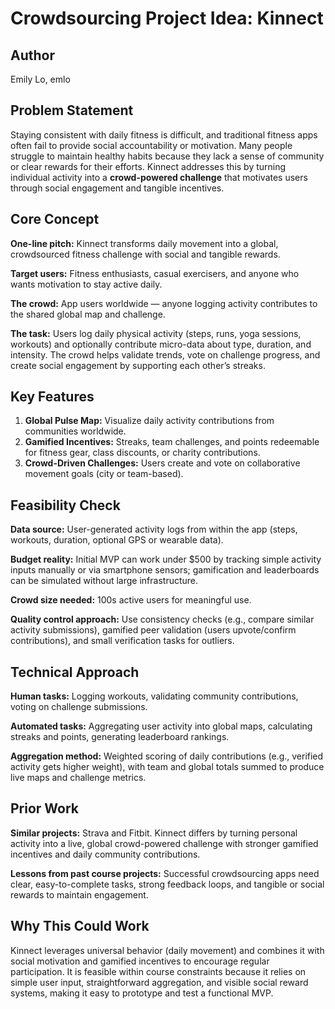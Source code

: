 # Crowdsourcing Project Idea: Kinnect

## Author

Emily Lo, emlo

## Problem Statement

Staying consistent with daily fitness is difficult, and traditional fitness apps often fail to provide social accountability or motivation. Many people struggle to maintain healthy habits because they lack a sense of community or clear rewards for their efforts. Kinnect addresses this by turning individual activity into a **crowd-powered challenge** that motivates users through social engagement and tangible incentives.

## Core Concept

**One-line pitch:** Kinnect transforms daily movement into a global, crowdsourced fitness challenge with social and tangible rewards.

**Target users:** Fitness enthusiasts, casual exercisers, and anyone who wants motivation to stay active daily.

**The crowd:** App users worldwide — anyone logging activity contributes to the shared global map and challenge.

**The task:** Users log daily physical activity (steps, runs, yoga sessions, workouts) and optionally contribute micro-data about type, duration, and intensity. The crowd helps validate trends, vote on challenge progress, and create social engagement by supporting each other’s streaks.

## Key Features

1. **Global Pulse Map:** Visualize daily activity contributions from communities worldwide.
2. **Gamified Incentives:** Streaks, team challenges, and points redeemable for fitness gear, class discounts, or charity contributions.
3. **Crowd-Driven Challenges:** Users create and vote on collaborative movement goals (city or team-based).

## Feasibility Check

**Data source:** User-generated activity logs from within the app (steps, workouts, duration, optional GPS or wearable data).

**Budget reality:** Initial MVP can work under $500 by tracking simple activity inputs manually or via smartphone sensors; gamification and leaderboards can be simulated without large infrastructure.

**Crowd size needed:** 100s active users for meaningful use.

**Quality control approach:** Use consistency checks (e.g., compare similar activity submissions), gamified peer validation (users upvote/confirm contributions), and small verification tasks for outliers.

## Technical Approach

**Human tasks:** Logging workouts, validating community contributions, voting on challenge submissions.

**Automated tasks:** Aggregating user activity into global maps, calculating streaks and points, generating leaderboard rankings.

**Aggregation method:** Weighted scoring of daily contributions (e.g., verified activity gets higher weight), with team and global totals summed to produce live maps and challenge metrics.

## Prior Work

**Similar projects:** Strava and Fitbit. Kinnect differs by turning personal activity into a live, global crowd-powered challenge with stronger gamified incentives and daily community contributions.

**Lessons from past course projects:** Successful crowdsourcing apps need clear, easy-to-complete tasks, strong feedback loops, and tangible or social rewards to maintain engagement.

## Why This Could Work

Kinnect leverages universal behavior (daily movement) and combines it with social motivation and gamified incentives to encourage regular participation. It is feasible within course constraints because it relies on simple user input, straightforward aggregation, and visible social reward systems, making it easy to prototype and test a functional MVP.
